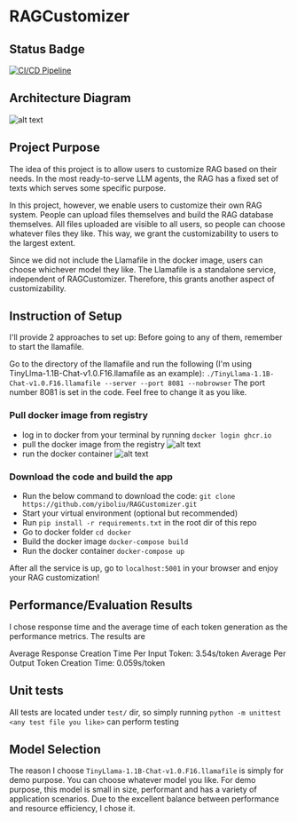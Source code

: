 # RAGCustomizer

## Status Badge

[![CI/CD Pipeline](https://github.com/yiboliu/RAGCustomizer/actions/workflows/ci_cd.yml/badge.svg)](https://github.com/yiboliu/RAGCustomizer/actions/workflows/ci_cd.yml)

## Architecture Diagram
![alt text](https://github.com/yiboliu/RAGCustomizer/blob/main/images/architecture_diagram.png?raw=true)

## Project Purpose

The idea of this project is to allow users to customize RAG based on their needs. 
In the most ready-to-serve LLM agents, the RAG has a fixed set of texts which serves some specific purpose.

In this project, however, we enable users to customize their own RAG system. People can upload files themselves and build the RAG database themselves.
All files uploaded are visible to all users, so people can choose whatever files they like. This way, we grant the customizability to users to the largest extent.

Since we did not include the Llamafile in the docker image, users can choose whichever model they like. 
The Llamafile is a standalone service, independent of RAGCustomizer. 
Therefore, this grants another aspect of customizability.

## Instruction of Setup
I'll provide 2 approaches to set up:
Before going to any of them, remember to start the llamafile. 

Go to the directory of the llamafile and run the following (I'm using TinyLlma-1.1B-Chat-v1.0.F16.llamafile as an example):
``./TinyLlama-1.1B-Chat-v1.0.F16.llamafile --server --port 8081 --nobrowser`` The port number 8081 is set in the code. Feel free to change it as you like.
### Pull docker image from registry
 - log in to docker from your terminal by running ``docker login ghcr.io``
 - pull the docker image from the registry
![alt text](https://github.com/yiboliu/RAGCustomizer/blob/main/images/docker_pull.png?raw=true)
 - run the docker container
![alt text](https://github.com/yiboliu/RAGCustomizer/blob/main/images/docker_run.png?raw=true)

### Download the code and build the app
- Run the below command to download the code:
``git clone https://github.com/yiboliu/RAGCustomizer.git``
- Start your virtual environment (optional but recommended)
- Run ``pip install -r requirements.txt`` in the root dir of this repo
- Go to docker folder ``cd docker``
- Build the docker image ``docker-compose build``
- Run the docker container ``docker-compose up``

After all the service is up, go to ``localhost:5001`` in your browser and enjoy your RAG customization!
## Performance/Evaluation Results
I chose response time and the average time of each token generation as the performance metrics. The results are

Average Response Creation Time Per Input Token: 3.54s/token
Average Per Output Token Creation Time: 0.059s/token
## Unit tests
All tests are located under `test/` dir, so simply running ``python -m unittest <any test file you like>`` can perform testing

## Model Selection
The reason I choose `TinyLlama-1.1B-Chat-v1.0.F16.llamafile` is simply for demo purpose. You can choose whatever model you like. 
For demo purpose, this model is small in size, performant and has a variety of application scenarios. 
Due to the excellent balance between performance and resource efficiency, I chose it. 